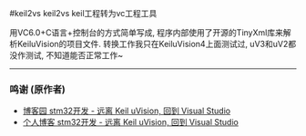 #keil2vs 
keil2vs keil工程转为vc工程工具

用VC6.0+C语言+控制台的方式简单写成, 程序内部使用了开源的TinyXml库来解析KeiluVision的项目文件.
转换工作我只在KeiluVision4上面测试过, uV3和uV2都没作测试, 不知道能否正常工作~ 

---
### 鸣谢 (原作者)
* [博客园 stm32开发 - 远离 Keil uVision, 回到 Visual Studio](http://www.cnblogs.com/nbsofer/p/keil2vs.html)
* [个人博客 stm32开发 - 远离 Keil uVision, 回到 Visual Studio](https://blog.twofei.com/511/)